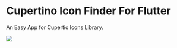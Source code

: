 # Cupertino Icon Finder For Flutter

An Easy App for Cupertio Icons Library.

<img src="https://c.tenor.com/IcQ0gz7g0jEAAAAC/tenor.gif"/>


